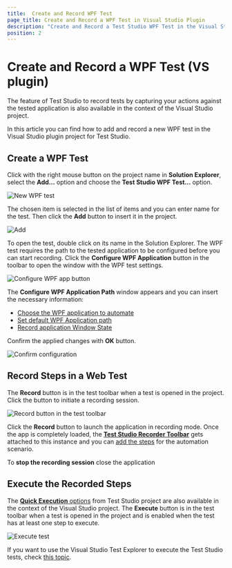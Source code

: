 ```yaml
---
title:  Create and Record WPF Test
page_title: Create and Record a WPF Test in Visual Studio Plugin
description: "Create and Record a Test Studio WPF Test in the Visual Studio plugin."
position: 2
---
```

# Create and Record a WPF Test (VS plugin) 

The feature of Test Studio to record tests by capturing your actions against the tested application is also available in the context of the Visual Studio project.

In this article you can find how to add and record a new WPF test in the Visual Studio plugin project for Test Studio.

## Create a WPF Test

Click with the right mouse button on the project name in __Solution Explorer__, select the __Add...__ option and choose the __Test Studio WPF Test...__ option.

![New WPF test][3]

The chosen item is selected in the list of items and you can enter name for the test. Then click the __Add__ button to insert it in the project.

![Add][4]

To open the test, double click on its name in the Solution Explorer. The WPF test requires the path to the tested application to be configured before you can start recording. Click the __Configure WPF Application__ button in the toolbar to open the window with the WPF test settings.

![Configure WPF app button][5]

The __Configure WPF Application Path__ window appears and you can insert the necessary information:

* <a href="/automated-tests/wpf/wpf-test#choose-the-application-to-automate" target="_blank">Choose the WPF application to automate</a>
* <a href="/automated-tests/wpf/wpf-test#set-default-wpf-application-path" target="_blank">Set default WPF Application path</a>
* <a href="/automated-tests/wpf/wpf-test#record-application-window-state" target="_blank">Record application Window State</a>

Confirm the applied changes with __OK__ button.

![Confirm configuration][6]

## Record Steps in a Web Test

The __Record__ button is in the test toolbar when a test is opened in the project. Click the button to initiate a recording session.

![Record button in the test toolbar](/img/general-information/create-test-vsplugin/web-test/record-button.png)

Click the __Record__ button to launch the application in recording mode. Once the app is completely loaded, the <a href="/features/recorder/compact-recording-toolbar" target="_blank">__Test Studio Recorder Toolbar__</a> gets attached to this instance and you can <a href="/automated-tests/recording/overview#wpf-test-recording" target="_blank">add the steps</a> for the automation scenario.

To __stop the recording session__ close the application

## Execute the Recorded Steps

The <a href="/automated-tests/test-execution/quick-execution" target="_blank">__Quick Execution__ options</a> from Test Studio project are also available in the context of the Visual Studio project. The __Execute__ button is in the test toolbar when a test is opened in the project and is enabled when the test has at least one step to execute.

![Execute test](/img/general-information/create-test-vsplugin/web-test/execute-test.png)

If you want to use the Visual Studio Test Explorer to execute the Test Studio tests, check <a href="/automated-tests/vs-plugin/vs-test-explorer" target="_blank">this topic</a>.

[1]: /img/general-information/create-test-vsplugin/wpf-test/fig1.png
[2]: /img/general-information/create-test-vsplugin/wpf-test/fig2.png
[3]: /img/general-information/create-test-vsplugin/wpf-test/fig3.png
[4]: /img/general-information/create-test-vsplugin/wpf-test/fig4.png
[5]: /img/general-information/create-test-vsplugin/wpf-test/fig5.png
[6]: /img/general-information/create-test-vsplugin/wpf-test/fig6.png
[7]: /img/general-information/create-test-vsplugin/wpf-test/fig7.png
[11]: /img/general-information/create-test-vsplugin/wpf-test/fig11.png
[12]: /img/general-information/create-test-vsplugin/wpf-test/fig12.png